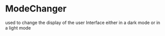 # ModeChanger
used to change the display of the user Interface either in a dark mode or in a light mode
